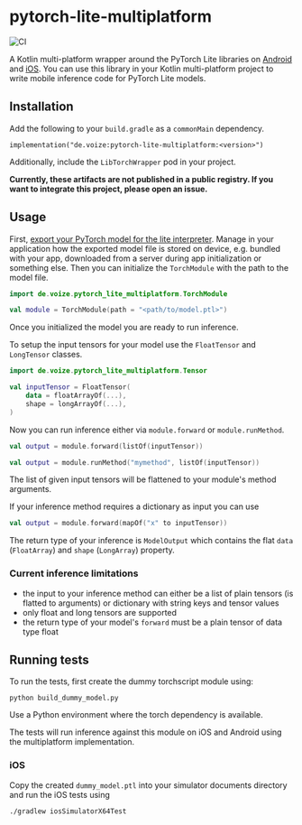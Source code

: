 # pytorch-lite-multiplatform

![CI](https://github.com/voize-gmbh/pytorch-lite-multiplatform/actions/workflows/test.yml/badge.svg)

A Kotlin multi-platform wrapper around the PyTorch Lite libraries on [Android](https://pytorch.org/mobile/android/) and [iOS](https://pytorch.org/mobile/ios/).
You can use this library in your Kotlin multi-platform project to write mobile inference code for PyTorch Lite models.

## Installation

Add the following to your `build.gradle` as a `commonMain` dependency.

```
implementation("de.voize:pytorch-lite-multiplatform:<version>")
```

Additionally, include the `LibTorchWrapper` pod in your project.

**Currently, these artifacts are not published in a public registry. If you want to integrate this project, please open an issue.**

## Usage

First, [export your PyTorch model for the lite interpreter](https://pytorch.org/tutorials/recipes/mobile_interpreter.html).
Manage in your application how the exported model file is stored on device, e.g. bundled with your app, downloaded from a server during app initialization or something else.
Then you can initialize the `TorchModule` with the path to the model file.

```kotlin
import de.voize.pytorch_lite_multiplatform.TorchModule

val module = TorchModule(path = "<path/to/model.ptl>")
```

Once you initialized the model you are ready to run inference.

To setup the input tensors for your model use the `FloatTensor` and `LongTensor` classes.

```kotlin
import de.voize.pytorch_lite_multiplatform.Tensor

val inputTensor = FloatTensor(
    data = floatArrayOf(...),
    shape = longArrayOf(...),
)
```

Now you can run inference either via `module.forward` or `module.runMethod`.

```kotlin
val output = module.forward(listOf(inputTensor))
```

```kotlin
val output = module.runMethod("mymethod", listOf(inputTensor))
```

The list of given input tensors will be flattened to your module's method arguments.

If your inference method requires a dictionary as input you can use

```kotlin
val output = module.forward(mapOf("x" to inputTensor))
```

The return type of your inference is `ModelOutput` which contains the flat `data` (`FloatArray`) and `shape` (`LongArray`) property.

### Current inference limitations

- the input to your inference method can either be a list of plain tensors (is flatted to arguments) or dictionary with string keys and tensor values
- only float and long tensors are supported
- the return type of your model's `forward` must be a plain tensor of data type float

## Running tests

To run the tests, first create the dummy torchscript module using:

```
python build_dummy_model.py
```

Use a Python environment where the torch dependency is available.

The tests will run inference against this module on iOS and Android using the multiplatform implementation.

### iOS

Copy the created `dummy_model.ptl` into your simulator documents directory and run the iOS tests using

```
./gradlew iosSimulatorX64Test
```
